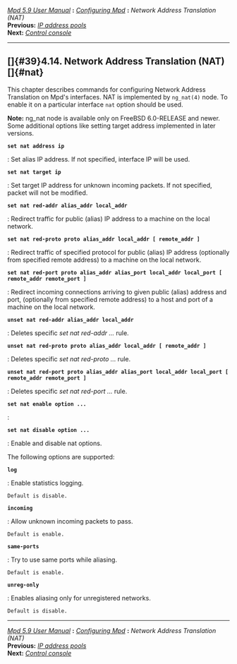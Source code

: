 [*Mpd 5.9 User Manual*](mpd.html) **:** [*Configuring Mpd*](mpd17.html)
**:** *Network Address Translation (NAT)*\
**Previous:** [*IP address pools*](mpd38.html)\
**Next:** [*Control console*](mpd40.html)

------------------------------------------------------------------------

## []{#39}4.14. Network Address Translation (NAT)[]{#nat}

This chapter describes commands for configuring Network Address
Translation on Mpd\'s interfaces. NAT is implemented by `ng_nat(4)`
node. To enable it on a particular interface `nat` option should be
used.

**Note:** ng_nat node is available only on FreeBSD 6.0-RELEASE and
newer. Some additional options like setting target address implemented
in later versions.

**`set nat address ip`**

:   Set alias IP address. If not specified, interface IP will be used.

**`set nat target ip`**

:   Set target IP address for unknown incoming packets. If not
    specified, packet will not be modified.

**`set nat red-addr alias_addr local_addr`**

:   Redirect traffic for public (alias) IP address to a machine on the
    local network.

**`set nat red-proto proto alias_addr local_addr [ remote_addr ]`**

:   Redirect traffic of specified protocol for public (alias) IP address
    (optionally from specified remote address) to a machine on the local
    network.

**`set nat red-port proto alias_addr alias_port local_addr local_port [ remote_addr remote_port ]`**

:   Redirect incoming connections arriving to given public (alias)
    address and port, (optionally from specified remote address) to a
    host and port of a machine on the local network.

**`unset nat red-addr alias_addr local_addr`**

:   Deletes specific *set nat red-addr \...* rule.

**`unset nat red-proto proto alias_addr local_addr [ remote_addr ]`**

:   Deletes specific *set nat red-proto \...* rule.

**`unset nat red-port proto alias_addr alias_port local_addr local_port [ remote_addr remote_port ]`**

:   Deletes specific *set nat red-port \...* rule.

**`set nat enable option ... `**

:   

**`set nat disable option ... `**

:   Enable and disable nat options.

The following options are supported:

**`log`**

:   Enable statistics logging.

    Default is disable.

**`incoming`**

:   Allow unknown incoming packets to pass.

    Default is enable.

**`same-ports`**

:   Try to use same ports while aliasing.

    Default is enable.

**`unreg-only`**

:   Enables aliasing only for unregistered networks.

    Default is disable.

------------------------------------------------------------------------

[*Mpd 5.9 User Manual*](mpd.html) **:** [*Configuring Mpd*](mpd17.html)
**:** *Network Address Translation (NAT)*\
**Previous:** [*IP address pools*](mpd38.html)\
**Next:** [*Control console*](mpd40.html)
